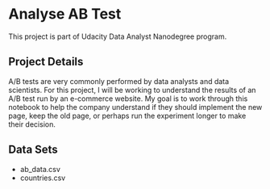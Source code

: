 # Analyse AB Test

This project is part of Udacity Data Analyst Nanodegree program.

## Project Details

A/B tests are very commonly performed by data analysts and data scientists. 
For this project, I will be working to understand the results of an A/B test run by an e-commerce website. My goal is to work through this notebook to help the company understand if they should implement the new page, keep the old page, or perhaps run the experiment longer to make their decision.

## Data Sets

* ab_data.csv
* countries.csv


